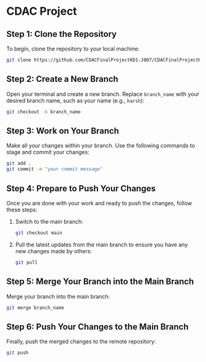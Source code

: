 # CDAC Project

## Step 1: Clone the Repository
To begin, clone the repository to your local machine:
```bash
git clone https://github.com/CDACFinalProjectKD1-J007/CDACFinalProjectKD1-J007.git
```

## Step 2: Create a New Branch
Open your terminal and create a new branch. Replace `branch_name` with your desired branch name, such as your name (e.g., `harsh`):
```bash
git checkout -b branch_name
```

## Step 3: Work on Your Branch
Make all your changes within your branch. Use the following commands to stage and commit your changes:
```bash
git add .
git commit -m "your commit message"
```

## Step 4: Prepare to Push Your Changes
Once you are done with your work and ready to push the changes, follow these steps:

1. Switch to the main branch:
   ```bash
   git checkout main
   ```

2. Pull the latest updates from the main branch to ensure you have any new changes made by others:
   ```bash
   git pull
   ```

## Step 5: Merge Your Branch into the Main Branch
Merge your branch into the main branch:
```bash
git merge branch_name
```

## Step 6: Push Your Changes to the Main Branch
Finally, push the merged changes to the remote repository:
```bash
git push
```
